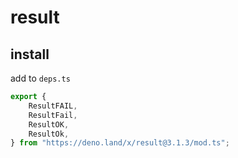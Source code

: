 # result

## install

add to `deps.ts`

```ts
export {
    ResultFAIL,
    ResultFail,
    ResultOK,
    ResultOk,
} from "https://deno.land/x/result@3.1.3/mod.ts";
```